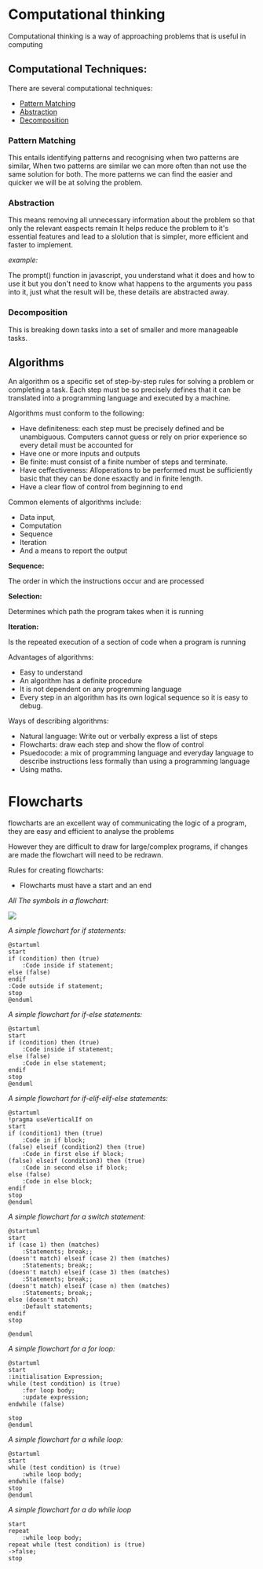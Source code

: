 # Computational thinking

Computational thinking is a way of approaching problems that is useful in computing

## Computational Techniques:

There are several computational techniques:

 * [Pattern Matching](./#pattern-matching)
 * [Abstraction](./#abstraction)
 * [Decomposition](./#decomposition)

### Pattern Matching
This entails identifying patterns and recognising when two patterns are similar,
When two patterns are similar we can more often than not use the same solution for both.
The more patterns we can find the easier and quicker we will be at solving the problem.


### Abstraction
This means removing all unnecessary information about the problem so that only the relevant easpects remain
It helps reduce the problem to it's essential features and lead to a slolution that is simpler, more efficient and faster to implement.

*example:*

The prompt() function in javascript, you understand what it does and how to use it
but you don't need to know what happens to the arguments you pass into it, just what the result will be,
these details are abstracted away.

### Decomposition  
This is breaking down tasks into a set of smaller and more manageable tasks.

## Algorithms
An algorithm os a specific set of step-by-step rules for solving a problem or completing a task.
Each step must be so precisely defines that it can be translated into a programming language and executed by a machine.

Algorithms must conform to the following:

 * Have definiteness: each step must be precisely defined and be unambiguous. Computers cannot guess or rely on prior experience so every detail must be accounted for
 * Have one or more inputs and outputs
 * Be finite: must consist of a finite number of steps and terminate.
 * Have ceffectiveness: Alloperations to be performed must be sufficiently basic that they can be done esxactly and in finite length.
 * Have a clear flow  of control from beginning to end

Common elements of algorithms include:
 * Data input,
 * Computation
 * Sequence
 * Iteration
 * And a means to report the output

**Sequence:**

The order in which the instructions occur and are processed

**Selection:**

Determines which path the program takes when it is running

**Iteration:**

Is the repeated execution of a section of code when a program is running



Advantages of algorithms:
 * Easy to understand
 * An algorithm has a definite procedure
 * It is not dependent on any progremming language
 * Every step in an algorithm has its own logical sequence so it is easy to debug.

Ways of describing algorithms:
 * Natural language: Write out or verbally express a list of steps
 * Flowcharts: draw each step and show the flow of control
 * Psuedocode: a mix of programming language and everyday language to describe instructions less formally than using a programming language
 * Using maths.

# Flowcharts

flowcharts are an excellent way of communicating the logic of a program, they are easy and efficient to analyse the problems 

However they are difficult to draw for large/complex programs, if changes are made the  flowchart will need to be redrawn.

Rules for creating flowcharts:

 * Flowcharts must have a start and an end

*All The symbols in a flowchart:*

![](https://wcs.smartdraw.com/flowchart/img/basic-symbols-table.jpg?bn=15100111857)

*A simple flowchart for if statements:*

```puml
@startuml
start
if (condition) then (true)
    :Code inside if statement;
else (false)
endif
:Code outside if statement;
stop
@enduml
```

*A simple flowchart for if-else statements:*
```puml
@startuml
start
if (condition) then (true)
    :Code inside if statement;
else (false)
    :Code in else statement;
endif
stop
@enduml
```

*A simple flowchart for if-elif-elif-else statements:*
```puml
@startuml
!pragma useVerticalIf on
start
if (condition1) then (true)
    :Code in if block;
(false) elseif (condition2) then (true)
    :Code in first else if block;
(false) elseif (condition3) then (true)
    :Code in second else if block;
else (false)
    :Code in else block;
endif
stop
@enduml
```

*A simple flowchart for a switch statement:*
```puml
@startuml
start
if (case 1) then (matches)
    :Statements; break;;
(doesn't match) elseif (case 2) then (matches)
    :Statements; break;;
(doesn't match) elseif (case 3) then (matches)
    :Statements; break;;
(doesn't match) elseif (case n) then (matches)
    :Statements; break;;
else (doesn't match)
    :Default statements;
endif
stop

@enduml
```

*A simple flowchart for a for loop:*
```puml
@startuml
start
:initialisation Expression;
while (test condition) is (true)
    :for loop body;
    :update expression;
endwhile (false)

stop
@enduml
```

*A simple flowchart for a while loop:*
```puml
@startuml
start
while (test condition) is (true)
    :while loop body;
endwhile (false)
stop
@enduml
``` 
*A simple flowchart for a do while loop*
```puml
start
repeat
    :while loop body;
repeat while (test condition) is (true)
->false;
stop
```


